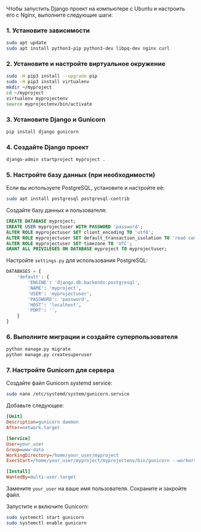 Чтобы запустить Django проект на компьютере с Ubuntu и настроить его с Nginx, выполните следующие шаги:

### 1. Установите зависимости

```bash
sudo apt update
sudo apt install python3-pip python3-dev libpq-dev nginx curl
```

### 2. Установите и настройте виртуальное окружение

```bash
sudo -H pip3 install --upgrade pip
sudo -H pip3 install virtualenv
mkdir ~/myproject
cd ~/myproject
virtualenv myprojectenv
source myprojectenv/bin/activate
```

### 3. Установите Django и Gunicorn

```bash
pip install django gunicorn
```

### 4. Создайте Django проект

```bash
django-admin startproject myproject .
```

### 5. Настройте базу данных (при необходимости)

Если вы используете PostgreSQL, установите и настройте её:

```bash
sudo apt install postgresql postgresql-contrib
```

Создайте базу данных и пользователя:

```sql
CREATE DATABASE myproject;
CREATE USER myprojectuser WITH PASSWORD 'password';
ALTER ROLE myprojectuser SET client_encoding TO 'utf8';
ALTER ROLE myprojectuser SET default_transaction_isolation TO 'read committed';
ALTER ROLE myprojectuser SET timezone TO 'UTC';
GRANT ALL PRIVILEGES ON DATABASE myproject TO myprojectuser;
```

Настройте `settings.py` для использования PostgreSQL:

```python
DATABASES = {
    'default': {
        'ENGINE': 'django.db.backends.postgresql',
        'NAME': 'myproject',
        'USER': 'myprojectuser',
        'PASSWORD': 'password',
        'HOST': 'localhost',
        'PORT': '',
    }
}
```

### 6. Выполните миграции и создайте суперпользователя

```bash
python manage.py migrate
python manage.py createsuperuser
```

### 7. Настройте Gunicorn для сервера

Создайте файл Gunicorn systemd service:

```bash
sudo nano /etc/systemd/system/gunicorn.service
```

Добавьте следующее:

```ini
[Unit]
Description=gunicorn daemon
After=network.target

[Service]
User=your_user
Group=www-data
WorkingDirectory=/home/your_user/myproject
ExecStart=/home/your_user/myproject/myprojectenv/bin/gunicorn --workers 3 --bind unix:/home/your_user/myproject/myproject.sock myproject.wsgi:application

[Install]
WantedBy=multi-user.target
```

Замените `your_user` на ваше имя пользователя. Сохраните и закройте файл.

Запустите и включите Gunicorn:

```bash
sudo systemctl start gunicorn
sudo systemctl enable gunicorn
```